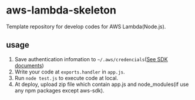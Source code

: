 # aws-lambda-skeleton
Template repository for develop codes for AWS Lambda(Node.js).

usage
---

1. Save authentication infomation to ```~/.aws/credencials```([See SDK documents](https://aws.amazon.com/jp/sdk-for-node-js/))
1. Write your code at ```exports.handler``` in ```app.js```.
1. Run ```node test.js``` to execute code at local.
1. At deploy, upload zip file which contain app.js and node_modules(if use any npm packages except aws-sdk).
